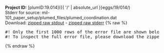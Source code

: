 **Project ID:** [plumID:19.014]({{ '/' | absolute_url }}eggs/19/014/)  
Stderr for source:  mil-101_paper_setup/plumed_files/plumed_coordination.dat   
Download: [zipped raw stdout](plumed_coordination.dat.plumed.stdout.txt.zip) - [zipped raw stderr](plumed_coordination.dat.plumed.stderr.txt.zip) 
{% raw %}
<pre>
#! Only the first 1000 rows of the error file are shown below
#! To inspect the full error file, please download the zipped raw stderr file above
</pre>
{% endraw %}
